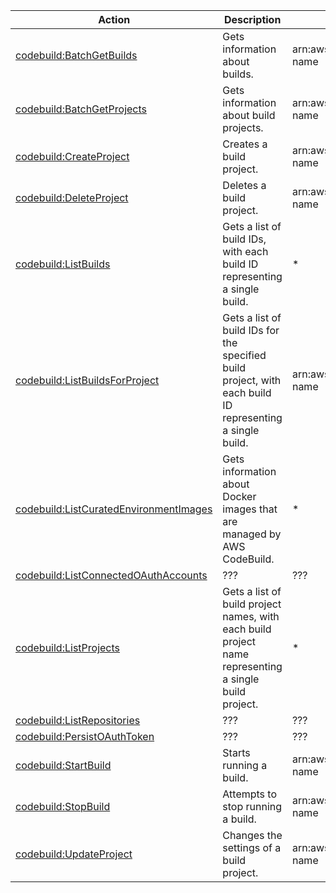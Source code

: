 | Action | Description | Resource | Condition |
| --- | --- | --- | --- |
| [codebuild:BatchGetBuilds](http://docs.aws.amazon.com/codebuild/latest/APIReference/API_BatchGetBuilds.html) | Gets information about builds. | arn:aws:codebuild:$region:$account:project/$project-name | - |
| [codebuild:BatchGetProjects](http://docs.aws.amazon.com/codebuild/latest/APIReference/API_BatchGetProjects.html) | Gets information about build projects. | arn:aws:codebuild:$region:$account:project/$project-name | - |
| [codebuild:CreateProject](http://docs.aws.amazon.com/codebuild/latest/APIReference/API_CreateProject.html) | Creates a build project. | arn:aws:codebuild:$region:$account:project/$project-name | - |
| [codebuild:DeleteProject](http://docs.aws.amazon.com/codebuild/latest/APIReference/API_DeleteProject.html) | Deletes a build project. | arn:aws:codebuild:$region:$account:project/$project-name | - |
| [codebuild:ListBuilds](http://docs.aws.amazon.com/codebuild/latest/APIReference/API_ListBuilds.html) | Gets a list of build IDs, with each build ID representing a single build. | * | - |
| [codebuild:ListBuildsForProject](http://docs.aws.amazon.com/codebuild/latest/APIReference/API_ListBuildsForProject.html) | Gets a list of build IDs for the specified build project, with each build ID representing a single build. | arn:aws:codebuild:$region:$account:project/$project-name | - |
| [codebuild:ListCuratedEnvironmentImages](http://docs.aws.amazon.com/codebuild/latest/APIReference/API_ListCuratedEnvironmentImages.html) | Gets information about Docker images that are managed by AWS CodeBuild. | * | - |
| [codebuild:ListConnectedOAuthAccounts](http://docs.aws.amazon.com/codebuild/latest/APIReference/API_ListConnectedOAuthAccounts.html) | ??? | ??? | - |
| [codebuild:ListProjects](http://docs.aws.amazon.com/codebuild/latest/APIReference/API_ListProjects.html) | Gets a list of build project names, with each build project name representing a single build project. | * | - |
| [codebuild:ListRepositories](http://docs.aws.amazon.com/codebuild/latest/APIReference/API_ListRepositories.html) | ??? | ??? | - |
| [codebuild:PersistOAuthToken](http://docs.aws.amazon.com/codebuild/latest/APIReference/API_PersistOAuthToken.html) | ??? | ??? | - |
| [codebuild:StartBuild](http://docs.aws.amazon.com/codebuild/latest/APIReference/API_StartBuild.html) | Starts running a build. | arn:aws:codebuild:$region:$account:project/$project-name | - |
| [codebuild:StopBuild](http://docs.aws.amazon.com/codebuild/latest/APIReference/API_StopBuild.html) | Attempts to stop running a build. | arn:aws:codebuild:$region:$account:project/$project-name | - |
| [codebuild:UpdateProject](http://docs.aws.amazon.com/codebuild/latest/APIReference/API_UpdateProject.html) | Changes the settings of a build project. | arn:aws:codebuild:$region:$account:project/$project-name | - |
